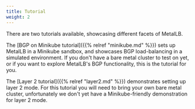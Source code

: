 ```yaml
---
title: Tutorial
weight: 2
---
```


There are two tutorials available, showcasing different facets of
MetalLB.

The [BGP on Minikube tutorial]({{% relref "minikube.md" %}}) sets up
MetalLB in a Minikube sandbox, and showcases BGP load-balancing in a
simulated environment. If you don't have a bare metal cluster to test
on yet, or if you want to explore MetalLB's BGP functionality, this is
the tutorial for you.

The [Layer 2 tutorial]({{% relref "layer2.md" %}}) demonstrates
setting up layer 2 mode. For this tutorial you will need to bring your
own bare metal cluster, unfortunately we don't yet have a
Minikube-friendly demonstration for layer 2 mode.
